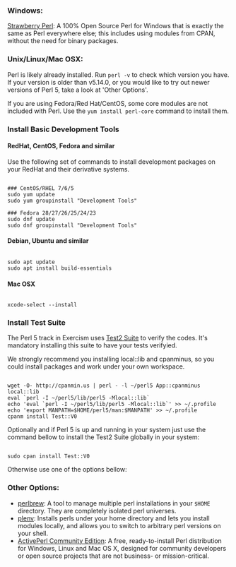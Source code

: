 ### Windows:
[Strawberry Perl](http://strawberryperl.com/): A 100% Open Source Perl for
Windows that is exactly the same as Perl everywhere else; this includes using
modules from CPAN, without the need for binary packages.

### Unix/Linux/Mac OSX:
Perl is likely already installed. Run `perl -v` to check which version you have.
If your version is older than v5.14.0, or you would like to try out newer versions
of Perl 5, take a look at 'Other Options'.

If you are using Fedora/Red Hat/CentOS, some core modules are not included with Perl.
Use the `yum install perl-core` command to install them.

### Install Basic Development Tools

#### RedHat, CentOS, Fedora and similar

Use the following set of commands to install development packages on your RedHat and their derivative systems.

```shell

### CentOS/RHEL 7/6/5 
sudo yum update
sudo yum groupinstall "Development Tools"

### Fedora 28/27/26/25/24/23 
sudo dnf update
sudo dnf groupinstall "Development Tools"

```

#### Debian, Ubuntu and similar

```shell

sudo apt update
sudo apt install build-essentials

```

#### Mac OSX

```shell

xcode-select --install

```

### Install Test Suite
The Perl 5 track in Exercism uses [Test2 Suite](https://metacpan.org/pod/Test2::V0) 
to verify the codes. It's mandatory installing this suite to have your tests verifyied.


We strongly recommend you installing local::lib and cpanminus, 
so you could install packages and work under your own workspace.
 

```shell

wget -O- http://cpanmin.us | perl - -l ~/perl5 App::cpanminus local::lib
eval `perl -I ~/perl5/lib/perl5 -Mlocal::lib`
echo 'eval `perl -I ~/perl5/lib/perl5 -Mlocal::lib`' >> ~/.profile
echo 'export MANPATH=$HOME/perl5/man:$MANPATH' >> ~/.profile
cpanm install Test::V0 

```

Optionally and if Perl 5 is up and running in your system just use 
the command bellow to install the Test2 Suite globally in your system:

```shell

sudo cpan install Test::V0 

```



Otherwise use one of the options bellow:

### Other Options:
* [perlbrew](https://perlbrew.pl/): A tool to manage multiple perl installations
  in your `$HOME` directory. They are completely isolated perl universes.
* [plenv](https://github.com/tokuhirom/plenv): Installs perls under your home
  directory and lets you install modules locally, and allows you to switch to
  arbitrary perl versions on your shell.
* [ActivePerl Community Edition](https://www.activestate.com/activeperl/downloads):
  A free, ready-to-install Perl distribution for Windows, Linux and Mac OS X, designed 
  for community developers or open source projects that are not business- or mission-critical.
